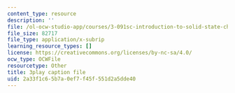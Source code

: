 ```yaml
---
content_type: resource
description: ''
file: /ol-ocw-studio-app/courses/3-091sc-introduction-to-solid-state-chemistry-fall-2010/2a33f1c65b7a0ef7f45f551d2a5dde40_FRgckt9lDQ8.srt
file_size: 82717
file_type: application/x-subrip
learning_resource_types: []
license: https://creativecommons.org/licenses/by-nc-sa/4.0/
ocw_type: OCWFile
resourcetype: Other
title: 3play caption file
uid: 2a33f1c6-5b7a-0ef7-f45f-551d2a5dde40
---
```

